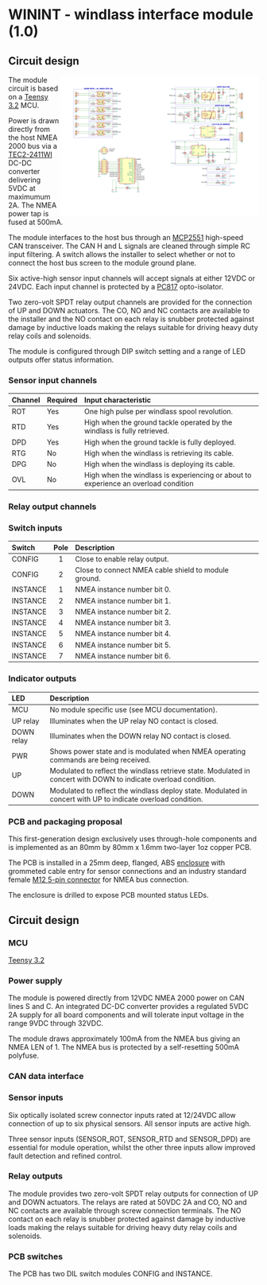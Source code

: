 # WININT - windlass interface module (1.0)

## Circuit design

<a href="schematic.pdf">
<img align="right" width="400" src="schematic.svg">
</a>

The module circuit is based on a
[Teensy 3.2](https://www.pjrc.com/store/teensy32.html)
MCU.

Power is drawn directly from the host NMEA 2000 bus via a
[TEC2-2411WI](https://www.tracopower.com/products/tec2wi.pdf)
DC-DC converter delivering 5VDC at maximumum 2A.
The NMEA power tap is fused at 500mA.

The module interfaces to the host bus through an
[MCP2551](https://docs.rs-online.com/f763/0900766b8140ba57.pdf)
high-speed CAN transceiver.
The CAN H and L signals are cleaned through simple RC input
filtering.
A switch allows the installer to select whether or not to
connect the host bus screen to the module ground plane.

Six active-high sensor input channels will accept signals at either
12VDC or 24VDC.
Each input channel is protected by a
[PC817](http://www.soselectronic.cz/a_info/resource/d/pc817.pdf)
opto-isolator.

Two zero-volt SPDT relay output channels are provided for the
connection of UP and DOWN actuators.
The CO, NO and NC contacts are available to the installer and the
NO contact on each relay is snubber protected against damage by
inductive loads making the relays suitable for driving heavy duty relay
coils and solenoids.

The module is configured through DIP switch setting and a range of LED
outputs offer status information.

### Sensor input channels

| Channel | Required | Input characteristic |
|:--------|:---------|:---------------------|
| ROT     | Yes      | One high pulse per windlass spool revolution. |
| RTD     | Yes      | High when the ground tackle operated by the windlass is fully retrieved. |
| DPD     | Yes      | High when the ground tackle is fully deployed. |
| RTG     | No       | High when the windlass is retrieving its cable. |
| DPG     | No       | High when the windlass is deploying its cable. |
| OVL     | No       | High when the windlass is experiencing or about to experience an overload condition |

### Relay output channels

### Switch inputs

| Switch   | Pole | Description |
|:---------|:----:|:------------|
| CONFIG   | 1    | Close to enable relay output. |
| CONFIG   | 2    | Close to connect NMEA cable shield to module ground. |
| INSTANCE | 1    | NMEA instance number bit 0. |
| INSTANCE | 2    | NMEA instance number bit 1. |
| INSTANCE | 3    | NMEA instance number bit 2. |
| INSTANCE | 4    | NMEA instance number bit 3. |
| INSTANCE | 5    | NMEA instance number bit 4. |
| INSTANCE | 6    | NMEA instance number bit 5. |
| INSTANCE | 7    | NMEA instance number bit 6. |

### Indicator outputs

| LED        | Description | 
|:-----------|:------------|
| MCU        | No module specific use (see MCU documentation). |
| UP relay   | Illuminates when the UP relay NO contact is closed. |
| DOWN relay | Illuminates when the DOWN relay NO contact is closed. |
| PWR        | Shows power state and is modulated when NMEA operating commands are being received. | 
| UP         | Modulated to reflect the windlass retrieve state. Modulated in concert with DOWN to indicate overload condition. |
| DOWN       | Modulated to reflect the windlass deploy state. Modulated in concert with UP to indicate overload condition. | 

### PCB and packaging proposal

This first-generation design exclusively uses through-hole components
and is implemented as an 80mm by 80mm x 1.6mm two-layer 1oz copper PCB.

The PCB is installed in a 25mm deep, flanged, ABS
[enclosure](https://docs.rs-online.com/960c/0900766b814af9a1.pdf)
with grommeted cable entry for sensor connections and an industry
standard female
[M12 5-pin connector](https://docs.rs-online.com/e3ad/0900766b8152901f.pdf)
for NMEA bus connection.

The enclosure is drilled to expose PCB mounted status LEDs.

## Circuit design

### MCU

[Teensy 3.2](https://www.pjrc.com/store/teensy32.html)

### Power supply

The module is powered directly from 12VDC NMEA 2000 power
on CAN lines S and C.
An integrated DC-DC converter provides a regulated 5VDC 2A
supply for all board components and will tolerate input
voltage in the range 9VDC through 32VDC.

The module draws approximately 100mA from the NMEA bus giving
an NMEA LEN of 1.
The NMEA bus is protected by a self-resetting 500mA polyfuse.

### CAN data interface


### Sensor inputs 

Six optically isolated screw connector inputs rated at 12/24VDC
allow connection of up to six physical sensors.
All sensor inputs are active high.

Three sensor inputs (SENSOR_ROT, SENSOR_RTD and SENSOR_DPD) are
essential for module operation, whilst the other three inputs allow
improved fault detection and refined control.


### Relay outputs

The module provides two zero-volt SPDT relay outputs for connection of
UP and DOWN actuators.
The relays are rated at 50VDC 2A and CO, NO and NC contacts are
available through screw connection terminals.
The NO contact on each relay is snubber protected against damage by
inductive loads making the relays suitable for driving heavy duty relay
coils and solenoids.

### PCB switches

The PCB has two DIL switch modules CONFIG and INSTANCE.


